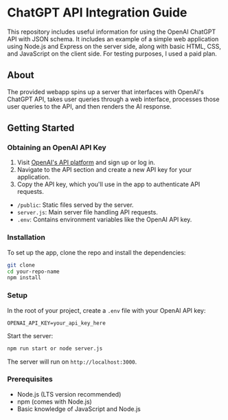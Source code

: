 # ChatGPT API Integration Guide

This repository includes useful information for using the OpenAI ChatGPT API with JSON schema. It includes an example of a simple web application using Node.js and Express on the server side, along with basic HTML, CSS, and JavaScript on the client side. For testing purposes, I used a paid plan.


## About

The provided webapp spins up a server that interfaces with OpenAI's ChatGPT API, takes user queries through a web interface, processes those user queries to the API, and then renders the AI response.

## Getting Started



### Obtaining an OpenAI API Key

1. Visit [OpenAI's API platform](https://platform.openai.com/signup) and sign up or log in.
2. Navigate to the API section and create a new API key for your application.
3. Copy the API key, which you'll use in the app to authenticate API requests.


- `/public`: Static files served by the server.
- `server.js`: Main server file handling API requests.
- `.env`: Contains environment variables like the OpenAI API key.


### Installation

To set up the app, clone the repo and install the dependencies:

```bash
git clone 
cd your-repo-name
npm install
```

### Setup

In the root of your project, create a `.env` file with your OpenAI API key:

```env
OPENAI_API_KEY=your_api_key_here
```

Start the server:

```bash
npm run start or node server.js
```

The server will run on `http://localhost:3000`.


### Prerequisites

- Node.js (LTS version recommended)
- npm (comes with Node.js)
- Basic knowledge of JavaScript and Node.js


